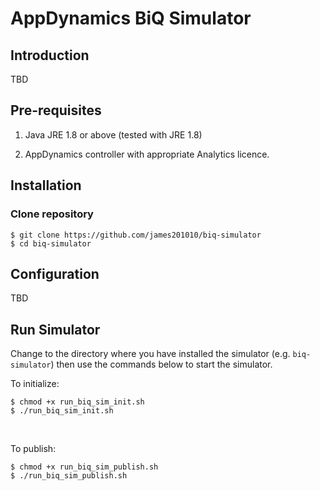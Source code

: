# AppDynamics BiQ Simulator


## Introduction

TBD

## Pre-requisites

1. Java JRE 1.8 or above (tested with JRE 1.8)

2. AppDynamics controller with appropriate Analytics licence.



## Installation

### Clone repository

```
$ git clone https://github.com/james201010/biq-simulator
$ cd biq-simulator
```

## Configuration

TBD


## Run Simulator

Change to the directory where you have installed the simulator (e.g. `biq-simulator`) then use the commands below to start the simulator.

To initialize:

```
$ chmod +x run_biq_sim_init.sh
$ ./run_biq_sim_init.sh
```

<br>

To publish:

```
$ chmod +x run_biq_sim_publish.sh
$ ./run_biq_sim_publish.sh
```
